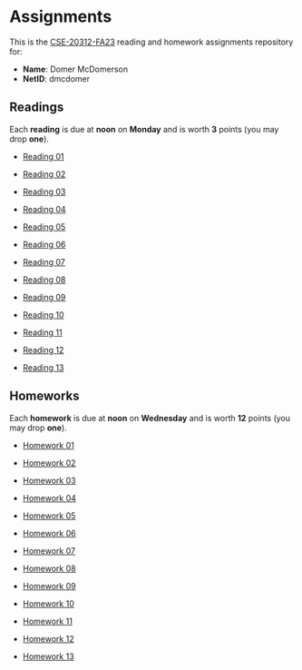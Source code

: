 # Assignments

This is the [CSE-20312-FA23] reading and homework assignments repository for:

* **Name**:  Domer McDomerson
* **NetID**: dmcdomer

## Readings

Each **reading** is due at **noon** on **Monday** and is worth **3** points
(you may drop **one**).

- [Reading 01](https://www3.nd.edu/~pbui/teaching/cse.20312.fa23/reading01.html)

- [Reading 02](https://www3.nd.edu/~pbui/teaching/cse.20312.fa23/reading02.html)

- [Reading 03](https://www3.nd.edu/~pbui/teaching/cse.20312.fa23/reading03.html)

- [Reading 04](https://www3.nd.edu/~pbui/teaching/cse.20312.fa23/reading04.html)

- [Reading 05](https://www3.nd.edu/~pbui/teaching/cse.20312.fa23/reading05.html)

- [Reading 06](https://www3.nd.edu/~pbui/teaching/cse.20312.fa23/reading06.html)

- [Reading 07](https://www3.nd.edu/~pbui/teaching/cse.20312.fa23/reading07.html)

- [Reading 08](https://www3.nd.edu/~pbui/teaching/cse.20312.fa23/reading08.html)

- [Reading 09](https://www3.nd.edu/~pbui/teaching/cse.20312.fa23/reading09.html)

- [Reading 10](https://www3.nd.edu/~pbui/teaching/cse.20312.fa23/reading10.html)

- [Reading 11](https://www3.nd.edu/~pbui/teaching/cse.20312.fa23/reading11.html)

- [Reading 12](https://www3.nd.edu/~pbui/teaching/cse.20312.fa23/reading12.html)

- [Reading 13](https://www3.nd.edu/~pbui/teaching/cse.20312.fa23/reading13.html)

## Homeworks

Each **homework** is due at **noon** on **Wednesday** and is worth **12** points
(you may drop **one**).

- [Homework 01](https://www3.nd.edu/~pbui/teaching/cse.20312.fa23/homework01.html)

- [Homework 02](https://www3.nd.edu/~pbui/teaching/cse.20312.fa23/homework02.html)

- [Homework 03](https://www3.nd.edu/~pbui/teaching/cse.20312.fa23/homework03.html)

- [Homework 04](https://www3.nd.edu/~pbui/teaching/cse.20312.fa23/homework04.html)

- [Homework 05](https://www3.nd.edu/~pbui/teaching/cse.20312.fa23/homework05.html)

- [Homework 06](https://www3.nd.edu/~pbui/teaching/cse.20312.fa23/homework06.html)

- [Homework 07](https://www3.nd.edu/~pbui/teaching/cse.20312.fa23/homework07.html)

- [Homework 08](https://www3.nd.edu/~pbui/teaching/cse.20312.fa23/homework08.html)

- [Homework 09](https://www3.nd.edu/~pbui/teaching/cse.20312.fa23/homework09.html)

- [Homework 10](https://www3.nd.edu/~pbui/teaching/cse.20312.fa23/homework10.html)

- [Homework 11](https://www3.nd.edu/~pbui/teaching/cse.20312.fa23/homework11.html)

- [Homework 12](https://www3.nd.edu/~pbui/teaching/cse.20312.fa23/homework12.html)

- [Homework 13](https://www3.nd.edu/~pbui/teaching/cse.20312.fa23/homework13.html)

[CSE-20312-FA23]:   https://www3.nd.edu/~pbui/teaching/cse.20312.fa23/
